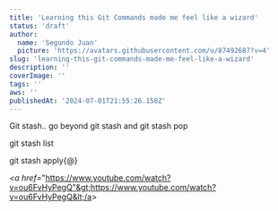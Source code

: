 ```yaml
---
title: 'Learning this Git Commands made me feel like a wizard'
status: 'draft'
author:
  name: 'Segundo Juan'
  picture: 'https://avatars.githubusercontent.com/u/87492687?v=4'
slug: 'learning-this-git-commands-made-me-feel-like-a-wizard'
description: ''
coverImage: ''
tags: ''
aws: ''
publishedAt: '2024-07-01T21:55:26.158Z'
---
```


Git stash.. go beyond git stash and git stash pop

git stash list

git stash apply{@}

*&lt;a href=*"https://www.youtube.com/watch?v=ou6FvHyPegQ"&gt;https://www.youtube.com/watch?v=ou6FvHyPegQ&lt;/a&gt;